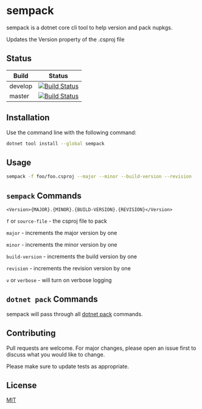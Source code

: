 # sempack

sempack is a dotnet core cli tool to help version and pack nupkgs.

Updates the Version property of the .csproj file

## Status

 Build  |  Status
 -------|--------
develop | [![Build Status](https://travis-ci.com/mdetweil/sempack.svg?branch=develop)](https://travis-ci.com/mdetweil/sempack)
 master | [![Build Status](https://travis-ci.com/mdetweil/sempack.svg?branch=master)](https://travis-ci.com/mdetweil/sempack)
## Installation

Use the command line with the following command:

```bash
dotnet tool install --global sempack
```

## Usage

```bash
sempack -f foo/foo.csproj --major --minor --build-version --revision
```
## `sempack` Commands

`<Version>{MAJOR}.{MINOR}.{BUILD-VERSION}.{REVISION}</Version>` 

`f` or `source-file` - the csproj file to pack

`major` - increments the major version by one

`minor` - increments the minor version by one

`build-version` - increments the build version by one

`revision` - increments the revision version by one

`v` or `verbose` - will turn on verbose logging


## `dotnet pack` Commands

sempack will pass through all [dotnet pack](https://docs.microsoft.com/en-us/dotnet/core/tools/dotnet-pack?tabs=netcore2x) commands.

## Contributing
Pull requests are welcome. For major changes, please open an issue first to discuss what you would like to change.

Please make sure to update tests as appropriate.

## License
[MIT](https://choosealicense.com/licenses/mit/)
